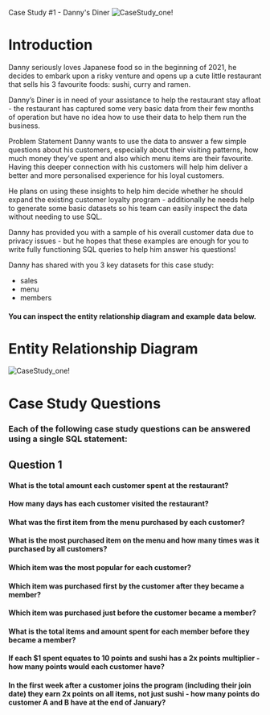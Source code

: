 
Case Study #1 - Danny's Diner
![CaseStudy_one!](https://user-images.githubusercontent.com/111879997/189985525-09a44fa4-fa8b-4734-a082-866d5307af2a.png)



# Introduction
Danny seriously loves Japanese food so in the beginning of 2021, he decides to embark upon a risky venture and opens up a cute little restaurant that sells his 3 favourite foods: sushi, curry and ramen.

Danny’s Diner is in need of your assistance to help the restaurant stay afloat - the restaurant has captured some very basic data from their few months of operation but have no idea how to use their data to help them run the business.

Problem Statement
Danny wants to use the data to answer a few simple questions about his customers, especially about their visiting patterns, how much money they’ve spent and also which menu items are their favourite. Having this deeper connection with his customers will help him deliver a better and more personalised experience for his loyal customers.

He plans on using these insights to help him decide whether he should expand the existing customer loyalty program - additionally he needs help to generate some basic datasets so his team can easily inspect the data without needing to use SQL.

Danny has provided you with a sample of his overall customer data due to privacy issues - but he hopes that these examples are enough for you to write fully functioning SQL queries to help him answer his questions!

Danny has shared with you 3 key datasets for this case study:

* sales
* menu
* members
#### You can inspect the entity relationship diagram and example data below.

# Entity Relationship Diagram
![CaseStudy_one!](https://user-images.githubusercontent.com/111879997/189985891-14fa2685-57bd-4c20-bb50-fdb2896b3a4c.png)

# Case Study Questions
### Each of the following case study questions can be answered using a single SQL statement:
## Question 1
#### What is the total amount each customer spent at the restaurant?
#### How many days has each customer visited the restaurant?
#### What was the first item from the menu purchased by each customer?
#### What is the most purchased item on the menu and how many times was it purchased by all customers?
#### Which item was the most popular for each customer?
#### Which item was purchased first by the customer after they became a member?
#### Which item was purchased just before the customer became a member?
#### What is the total items and amount spent for each member before they became a member?
#### If each $1 spent equates to 10 points and sushi has a 2x points multiplier - how many points would each customer have?
#### In the first week after a customer joins the program (including their join date) they earn 2x points on all items, not just sushi - how many points do customer A and B have at the end of January?

